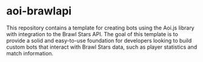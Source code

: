 # aoi-brawlapi
This repository contains a template for creating bots using the Aoi.js library with integration to the Brawl Stars API. The goal of this template is to provide a solid and easy-to-use foundation for developers looking to build custom bots that interact with Brawl Stars data, such as player statistics and match information.
